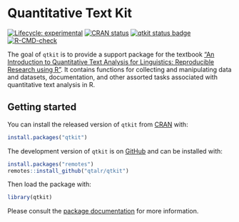 
<!-- README.md is generated from README.Rmd. Please edit that file -->

# Quantitative Text Kit

<!-- badges: start -->

[![Lifecycle:
experimental](https://img.shields.io/badge/lifecycle-experimental-orange.svg)](https://lifecycle.r-lib.org/articles/stages.html#experimental)
[![CRAN
status](https://www.r-pkg.org/badges/version/qtkit)](https://CRAN.R-project.org/package=qtkit)
[![qtkit status
badge](https://francojc.r-universe.dev/badges/qtkit)](https://francojc.r-universe.dev/qtkit/)
[![R-CMD-check](https://github.com/qtalr/qtkit/actions/workflows/R-CMD-check.yaml/badge.svg)](https://github.com/qtalr/qtkit/actions/workflows/R-CMD-check.yaml)
<!-- badges: end -->

The goal of `qtkit` is to provide a support package for the textbook
[“An Introduction to Quantitative Text Analysis for Linguistics:
Reproducible Research using R”](https://qtalr.github.io/book/). It
contains functions for collecting and manipulating data and datasets,
documentation, and other assorted tasks associated with quantitative
text analysis in R.

## Getting started

You can install the released version of `qtkit` from
[CRAN](https://CRAN.R-project.org) with:

``` r
install.packages("qtkit")
```

The development version of `qtkit` is on [GitHub](https://github.com/)
and can be installed with:

``` r
install.packages("remotes")
remotes::install_github("qtalr/qtkit")
```

Then load the package with:

``` r
library(qtkit)
```

Please consult the [package
documentation](https://qtalr.github.io/qtkit/reference/) for more
information.
